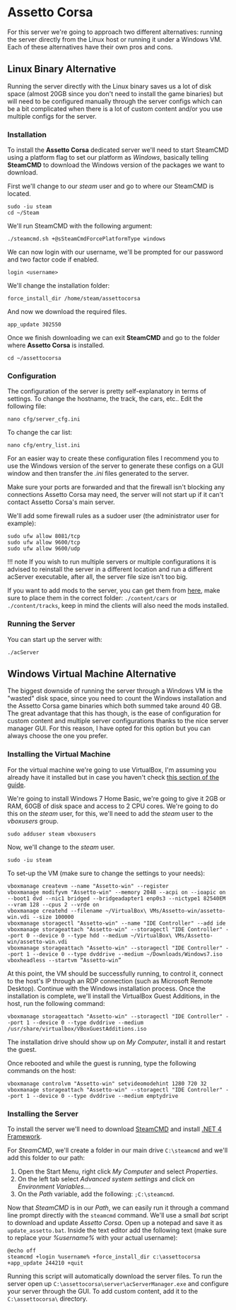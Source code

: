 # Assetto Corsa

For this server we're going to approach two different alternatives: running the server directly from the Linux host or running it under a Windows VM. Each of these alternatives have their own pros and cons.

## Linux Binary Alternative

Running the server directly with the Linux binary saves us a lot of disk space (almost 20GB since you don't need to install the game binaries) but will need to be configured manually through the server configs which can be a bit complicated when there is a lot of custom content and/or you use multiple configs for the server.

### Installation

To install the **Assetto Corsa** dedicated server we'll need to start SteamCMD using a platform flag to set our platform as *Windows*, basically telling **SteamCMD** to download the Windows version of the packages we want to download.

First we'll change to our *steam* user and go to where our SteamCMD is located.

``` text
sudo -iu steam
cd ~/Steam
```

We'll run SteamCMD with the following argument:

``` text
./steamcmd.sh +@sSteamCmdForcePlatformType windows
```

We can now login with our username, we'll be prompted for our password and two factor code if enabled.

``` text
login <username>
```

We'll change the installation folder:

``` text
force_install_dir /home/steam/assettocorsa
```

And now we download the required files.

``` text
app_update 302550
```

Once we finish downloading we can exit **SteamCMD** and go to the folder where **Assetto Corsa** is installed.

``` text
cd ~/assettocorsa
```

### Configuration

The configuration of the server is pretty self-explanatory in terms of settings. To change the hostname, the track, the cars, etc.. Edit the following file:

``` text
nano cfg/server_cfg.ini
```

To change the car list:

``` text
nano cfg/entry_list.ini
```

For an easier way to create these configuration files I recommend you to use the Windows version of the server to generate these configs on a GUI window and then transfer the *.ini* files generated to the server.

Make sure your ports are forwarded and that the firewall isn't blocking any connections Assetto Corsa may need, the server will not start up if it can't contact Assetto Corsa's main server.

We'll add some firewall rules as a sudoer user (the administrator user for example):

``` text
sudo ufw allow 8081/tcp
sudo ufw allow 9600/tcp
sudo ufw allow 9600/udp
```

!!! note
    If you wish to run multiple servers or multiple configurations it is advised to reinstall the server in a different location and run a different acServer executable, after all, the server file size isn't too big.

If you want to add mods to the server, you can get them from [here](https://assettocorsa.club/en/), make sure to place them in the correct folder: `./content/cars` or `./content/tracks`, keep in mind the clients will also need the mods installed.

### Running the Server

You can start up the server with:

``` text
./acServer
```

## Windows Virtual Machine Alternative

The biggest downside of running the server through a Windows VM is the "wasted" disk space, since you need to count the Windows installation and the Assetto Corsa game binaries which both summed take around 40 GB. The great advantage that this has though, is the ease of configuration for custom content and multiple server configurations thanks to the nice server manager GUI. For this reason, I have opted for this option but you can always choose the one you prefer.

### Installing the Virtual Machine

For the virtual machine we're going to use VirtualBox, I'm assuming you already have it installed but in case you haven't check [this section of the guide](../setting-up/packages-and-programs.md#virtualbox).

We're going to install Windows 7 Home Basic, we're going to give it 2GB or RAM, 60GB of disk space and access to 2 CPU cores. We're going to do this on the *steam* user, for this, we'll need to add the *steam* user to the *vboxusers* group.

``` text
sudo adduser steam vboxusers
```

Now, we'll change to the *steam* user.

``` text
sudo -iu steam
```

To set-up the VM (make sure to change the settings to your needs):

``` text
vboxmanage createvm --name "Assetto-win" --register
vboxmanage modifyvm "Assetto-win" --memory 2048 --acpi on --ioapic on --boot1 dvd --nic1 bridged --bridgeadapter1 enp0s3 --nictype1 82540EM --vram 128 --cpus 2 --vrde on
vboxmanage createhd --filename ~/VirtualBox\ VMs/Assetto-win/assetto-win.vdi --size 100000
vboxmanage storagectl "Assetto-win" --name "IDE Controller" --add ide
vboxmanage storageattach "Assetto-win" --storagectl "IDE Controller" --port 0 --device 0 --type hdd --medium ~/VirtualBox\ VMs/Assetto-win/assetto-win.vdi
vboxmanage storageattach "Assetto-win" --storagectl "IDE Controller" --port 1 --device 0 --type dvddrive --medium ~/Downloads/Windows7.iso
vboxheadless --startvm “Assetto-win”
```

At this point, the VM should be successfully running, to control it, connect to the host's IP through an RDP connection (such as Microsoft Remote Desktop). Continue with the Windows installation process. Once the installation is complete, we'll install the VirtualBox Guest Additions, in the host, run the following command:

``` text
vboxmanage storageattach "Assetto-win" --storagectl "IDE Controller" --port 1 --device 0 --type dvddrive --medium /usr/share/virtualbox/VBoxGuestAdditions.iso
```

The installation drive should show up on *My Computer*, install it and restart the guest.

Once rebooted and while the guest is running, type the following commands on the host:

``` text
vboxmanage controlvm "Assetto-win" setvideomodehint 1280 720 32
vboxmanage storageattach "Assetto-win" --storagectl "IDE Controller" --port 1 --device 0 --type dvddrive --medium emptydrive
```

### Installing the Server

To install the server we'll need to download [SteamCMD](https://steamcdn-a.akamaihd.net/client/installer/steamcmd.zip) and install [.NET 4 Framework](https://dotnet.microsoft.com/download/dotnet-framework-runtime).

For *SteamCMD*, we'll create a folder in our main drive `C:\steamcmd` and we'll add this folder to our path:

1. Open the Start Menu, right click *My Computer* and select *Properties*.
2. On the left tab select *Advanced system settings* and click on *Environment Variables...*.
3. On the *Path* variable, add the following: `;C:\steamcmd`.

Now that *SteamCMD* is in our *Path*, we can easily run it through a command line prompt directly with the `steamcmd` command. We'll use a small *bat* script to download and update *Assetto Corsa*. Open up a notepad and save it as `update_assetto.bat`. Inside the text editor add the following text (make sure to replace your *%username%* with your actual username):

``` shell
@echo off
steamcmd +login %username% +force_install_dir c:\assettocorsa +app_update 244210 +quit
```

Running this script will automatically download the server files. To run the server open up `C:\assettocorsa\server\acServerManager.exe` and configure your server through the GUI. To add custom content, add it to the `C:\assettocorsa\` directory.
